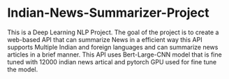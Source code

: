 # Indian-News-Summarizer-Project
This is a Deep Learning NLP Project. The goal of the project is to create a web-based API that can summarize News in a efficient way this API supports  Multiple Indian and foreign languages and can summarize news articles in a brief manner. This API uses Bert-Large-CNN model that is fine tuned with 12000 indian news artical and pytorch GPU used for fine tune the model.
